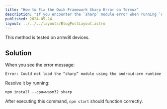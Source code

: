 ```yaml
--- 
title: "How to Fix the Qwik Framework Sharp Error on Termux"
description: "If you encounter the `sharp` module error when running `npm start` on your Android device, there's a simple solution."
published: 2024-05-24
layout: ../../../layouts/BlogPostLayout.astro 
---
```


This method is tested on armv8l devices.

## Solution

When you see the error message:

```
Error: Could not load the “sharp” module using the android-arm runtime
```

Resolve it by running:

```
npm install --cpu=wasm32 sharp
```

After executing this command, `npm start` should function correctly.
